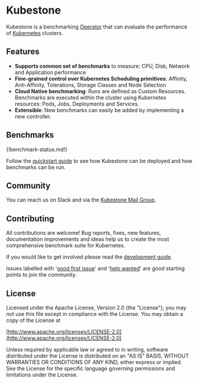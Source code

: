 # Kubestone
Kubestone is a benchmarking [Operator](https://kubernetes.io/docs/concepts/extend-kubernetes/operator/) that can evaluate the performance of [Kubernetes](https://kubernetes.io) clusters. 



## Features

- **Supports common set of benchmarks** to measure:
  CPU, Disk, Network and Application performance
- **Fine-grained control over Kubernetes Scheduling primitives**:
  Affinity, Anti-Affinity, Tolerations, Storage Classes and Node Selection  
- **Cloud Native benchmarking**: 
  Runs are defined as Custom Resources. Benchmarks are executed within the cluster using Kubernetes resources: Pods, Jobs, Deployments and Services.
- **Extensible**: 
  New benchmarks can easily be added by implementing a new controller. 



## Benchmarks

{!benchmark-status.md!}


Follow the [quickstart guide](quickstart.md) to see how Kubestone can be deployed and how benchmarks can be run.



## Community

You can reach us on Slack and via the [Kubestone Mail Group](https://groups.google.com/forum/#!forum/kubestone). 



## Contributing

All contributions are welcome! Bug reports, fixes, new features, documentation improvements and ideas help us to create the most comprehensive benchmark suite for Kubernetes. 

If you would like to get involved please read the [development guide](devguide.md). 

Issues labelled with '[good first issue](https://github.com/xridge/kubestone/labels/good%20first%20issue)' and '[help wanted](https://github.com/xridge/kubestone/labels/help%20wanted)' are good starting points to join the community.



## License

Licensed under the Apache License, Version 2.0 (the "License"); you may not use this file except in compliance with the License. You may obtain a copy of the License at 

[http://www.apache.org/licenses/LICENSE-2.0](http://www.apache.org/licenses/LICENSE-2.0)

Unless required by applicable law or agreed to in writing, software distributed under the License is distributed on an "AS IS" BASIS, WITHOUT WARRANTIES OR CONDITIONS OF ANY KIND, either express or implied. See the License for the specific language governing permissions and limitations under the License.